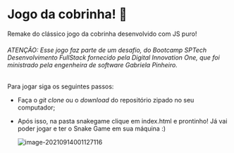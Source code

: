 # **Jogo da cobrinha!** :snake:

Remake do clássico jogo da cobrinha desenvolvido com JS puro! 

###### *ATENÇÃO: Esse jogo faz parte de um desafio, do Bootcamp SPTech Desenvolvimento FullStack fornecido pela Digital Innovation One, que foi ministrado pela engenheira de software Gabriela Pinheiro.*



Para jogar siga os seguintes passos:
- Faça o *git clone* ou o *download* do repositório zipado no seu computador;

- Após isso, na pasta snakegame clique em index.html e prontinho! Já vai poder jogar e ter o Snake Game em sua máquina :)

  ![image-20210914001127116](C:\Users\gabrielle\Pictures\image-20210914001127116.png)
  
 




